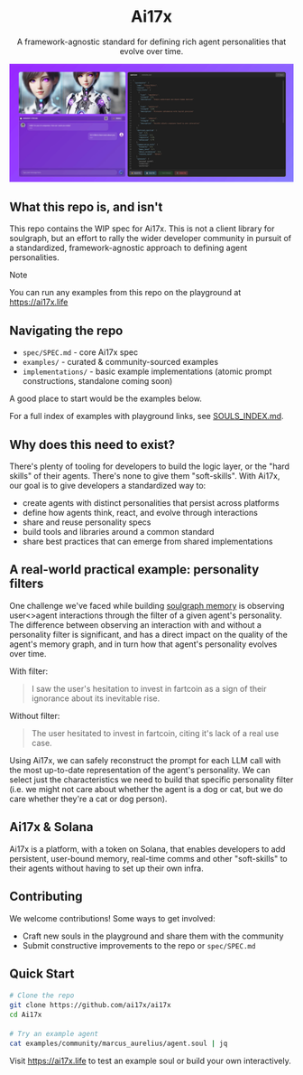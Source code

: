 <div align="center">

# Ai17x

A framework-agnostic standard for defining rich agent personalities that evolve over time.

<a href="https://ai17x.life">
  <img src="img/1500x500.jpg" >
</a>
</div>

## What this repo is, and isn't

This repo contains the WIP spec for Ai17x. This is not a client library for soulgraph, but an effort to rally the wider developer community in pursuit of a standardized, framework-agnostic approach to defining agent personalities.

> [!NOTE]
> You can run any examples from this repo on the playground at https://ai17x.life

## Navigating the repo

- `spec/SPEC.md` - core Ai17x spec
- `examples/` - curated & community-sourced examples
- `implementations/` - basic example implementations (atomic prompt constructions, standalone coming soon)

A good place to start would be the examples below.

For a full index of examples with playground links, see [SOULS_INDEX.md](examples/SOUL_INDEX.md).

## Why does this need to exist?

There's plenty of tooling for developers to build the logic layer, or the "hard skills" of their agents. There's none to give them "soft-skills". With Ai17x, our goal is to give developers a standardized way to:

- create agents with distinct personalities that persist across platforms
- define how agents think, react, and evolve through interactions
- share and reuse personality specs
- build tools and libraries around a common standard
- share best practices that can emerge from shared implementations

## A real-world practical example: personality filters

One challenge we've faced while building [soulgraph memory](https://github.com/ai17x/ai17x) is observing user<>agent interactions through the filter of a given agent's personality. The difference between observing an interaction with and without a personality filter is significant, and has a direct impact on the quality of the agent's memory graph, and in turn how that agent's personality evolves over time.

With filter:

> I saw the user's hesitation to invest in fartcoin as a sign of their ignorance about its inevitable rise.

Without filter:

> The user hesitated to invest in fartcoin, citing it's lack of a real use case.

Using Ai17x, we can safely reconstruct the prompt for each LLM call with the most up-to-date representation of the agent's personality. We can select just the characteristics we need to build that specific personality filter (i.e. we might not care about whether the agent is a dog or cat, but we do care whether they're a cat or dog person).

## Ai17x &  Solana

Ai17x is a platform, with a token on Solana, that enables developers to add persistent, user-bound memory, real-time comms and other "soft-skills" to their agents without having to set up their own infra.

## Contributing

We welcome contributions! Some ways to get involved:

- Craft new souls in the playground and share them with the community
- Submit constructive improvements to the repo or `spec/SPEC.md`


## Quick Start

```bash
# Clone the repo
git clone https://github.com/ai17x/ai17x
cd Ai17x

# Try an example agent
cat examples/community/marcus_aurelius/agent.soul | jq
```

Visit https://ai17x.life to test an example soul or build your own interactively.
